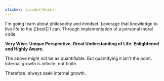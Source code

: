 ```yaml
---
sticker: lucide//brain
---
```

I'm going learn about philosophy and mindset. 
Leverage that knowledge to live life to the [[best]] I can.
Through implementation of a personal moral code.

**Very Wise.
Unique Perspective.
Great Understanding of Life.**
**Enlightened and Highly Aware.**

The above might not be as quantifiable. 
But quantifying it isn't the point. 
Internal growth is infinite, not finite. 

Therefore, always seek internal growth.